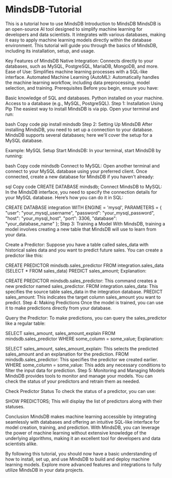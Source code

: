 # MindsDB-Tutorial
This is a tutorial how to use MindsDB
Introduction to MindsDB
MindsDB is an open-source AI tool designed to simplify machine learning for developers and data scientists. It integrates with various databases, making it easy to apply machine learning models directly within the database environment. This tutorial will guide you through the basics of MindsDB, including its installation, setup, and usage.

Key Features of MindsDB
Native Integration: Connects directly to your databases, such as MySQL, PostgreSQL, MariaDB, MongoDB, and more.
Ease of Use: Simplifies machine learning processes with a SQL-like interface.
Automated Machine Learning (AutoML): Automatically handles the machine learning workflow, including data preprocessing, model selection, and training.
Prerequisites
Before you begin, ensure you have:

Basic knowledge of SQL and databases.
Python installed on your machine.
Access to a database (e.g., MySQL, PostgreSQL).
Step 1: Installation
Using Pip
The easiest way to install MindsDB is via pip. Open your terminal and run:

bash
Copy code
pip install mindsdb
Step 2: Setting Up MindsDB
After installing MindsDB, you need to set up a connection to your database. MindsDB supports several databases; here we'll cover the setup for a MySQL database.

Example: MySQL Setup
Start MindsDB: In your terminal, start MindsDB by running:

bash
Copy code
mindsdb
Connect to MySQL:
Open another terminal and connect to your MySQL database using your preferred client. Once connected, create a new database for MindsDB if you haven't already:

sql
Copy code
CREATE DATABASE mindsdb;
Connect MindsDB to MySQL:
In the MindsDB interface, you need to specify the connection details for your MySQL database. Here’s how you can do it in SQL:

CREATE DATABASE integration
    WITH
    ENGINE = 'mysql',
    PARAMETERS = {
        "user": "your_mysql_username",
        "password": "your_mysql_password",
        "host": "your_mysql_host",
        "port": 3306,
        "database": "your_database_name"
    };
Step 3: Training a Model
With MindsDB, training a model involves creating a new table that MindsDB will use to learn from your data.

Create a Predictor:
Suppose you have a table called sales_data with historical sales data and you want to predict future sales. You can create a predictor like this:

CREATE PREDICTOR mindsdb.sales_predictor
FROM integration.sales_data
(SELECT * FROM sales_data)
PREDICT sales_amount;
Explanation:

CREATE PREDICTOR mindsdb.sales_predictor: This command creates a new predictor named sales_predictor.
FROM integration.sales_data: This specifies the source table sales_data in the integration database.
PREDICT sales_amount: This indicates the target column sales_amount you want to predict.
Step 4: Making Predictions
Once the model is trained, you can use it to make predictions directly from your database.

Query the Predictor:
To make predictions, you can query the sales_predictor like a regular table:

SELECT sales_amount, sales_amount_explain
FROM mindsdb.sales_predictor
WHERE some_column = some_value;
Explanation:

SELECT sales_amount, sales_amount_explain: This selects the predicted sales_amount and an explanation for the prediction.
FROM mindsdb.sales_predictor: This specifies the predictor we created earlier.
WHERE some_column = some_value: This adds any necessary conditions to filter the input data for prediction.
Step 5: Monitoring and Managing Models
MindsDB provides tools to monitor and manage your models. You can check the status of your predictors and retrain them as needed.

Check Predictor Status
To check the status of a predictor, you can use:

SHOW PREDICTORS;
This will display the list of predictors along with their statuses.

Conclusion
MindsDB makes machine learning accessible by integrating seamlessly with databases and offering an intuitive SQL-like interface for model creation, training, and prediction. With MindsDB, you can leverage the power of machine learning without extensive knowledge of the underlying algorithms, making it an excellent tool for developers and data scientists alike.

By following this tutorial, you should now have a basic understanding of how to install, set up, and use MindsDB to build and deploy machine learning models. Explore more advanced features and integrations to fully utilize MindsDB in your data projects.
